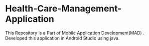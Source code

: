 # Health-Care-Management-Application
 This Repository is a Part of Mobile Application Development(MAD) . Developed this application in Android Studio using java.
